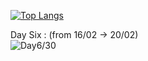 [![Top Langs](https://github-readme-stats.vercel.app/api/top-langs/?username=Wabtey&theme=dark&layout=compact)](https://github.com/anuraghazra/github-readme-stats)

Day Six : (from 16/02 -> 20/02)  
![Day6/30](https://user-images.githubusercontent.com/73140258/154940343-52ff9d2b-9cb6-4378-8b22-3df339e759f1.gif)

<!--


List of Tutorial followed :

day one : https://www.youtube.com/watch?v=_05or04sGAo and https://www.youtube.com/watch?v=4-RoG6unETU
day two : https://www.youtube.com/watch?v=Zz1hbdYxak0
day three : https://www.youtube.com/watch?v=Hs5ecTs5NU8
day four : https://www.youtube.com/watch?v=w3lu-MvkNYc
day five : https://www.youtube.com/watch?v=ZHfNfHFxZEU
day sixe : https://www.youtube.com/watch?v=ZHfNfHFxZEU
day seven : https://www.youtube.com/watch?v=QCYtTx-N4UA
day eight : ?
-->


<!-- ![roadTo30d](https://discord.com/channels/422025458083692564/943626080219193384/943655036947431434 "day1/30")
<img src="https://discord.com/channels/422025458083692564/943626080219193384/943655036947431434"
     alt="Day one/30"
     style="float: left; margin-right: 10px;" /> -->

<!--
**Wabtey/Wabtey** is a ✨ _special_ ✨ repository because its `README.md` (this file) appears on your GitHub profile.

Here are some ideas to get you started:

- 🔭 I’m currently working on ...
- 🌱 I’m currently learning ...
- 👯 I’m looking to collaborate on ...
- 🤔 I’m looking for help with ...
- 💬 Ask me about ...
- 📫 How to reach me: ...
- 😄 Pronouns: ...
- ⚡ Fun fact: ...
-->
